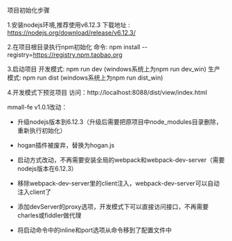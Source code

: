 
项目初始化步骤

1.安装nodejs环境,推荐使用v6.12.3
    下载地址 : https://nodejs.org/download/release/v6.12.3/

2.在项目根目录执行npm初始化
    命令: npm install --registry=https://registry.npm.taobao.org

3.启动项目
    开发模式: npm run dev (windows系统上为npm run dev_win)
    生产模式: npm run dist (windows系统上为npm run dist_win)

4.开发模式下预览项目
    访问：http://localhost:8088/dist/view/index.html



mmall-fe v1.0.1改动：

* 升级nodejs版本到6.12.3（升级后需要把原项目中node_modules目录删除，重新执行初始化）

* hogan插件被废弃，替换为hogan.js

* 启动方式改动，不再需要安装全局的webpack和webpack-dev-server（需要nodejs版本在6.12.3）

* 移除webpack-dev-server里的client注入，webpack-dev-server可以自动注入client了

* 添加devServer的proxy选项，开发模式下可以直接访问接口，不再需要charles或fiddler做代理

* 将启动命令中的inline和port选项从命令移到了配置文件中
